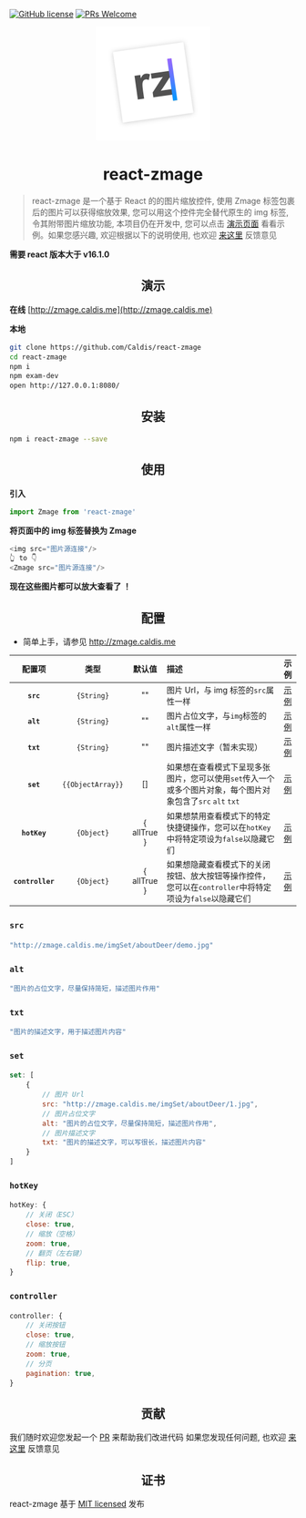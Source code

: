 [![GitHub license](https://img.shields.io/badge/license-MIT-blue.svg)](https://github.com/facebook/react/blob/master/LICENSE) [![PRs Welcome](https://img.shields.io/badge/PRs-welcome-brightgreen.svg)](CONTRIBUTING.md#pull-requests)

<div align="center">
  <a href="https://github.com/Caldis/react-zmage">
    <img width="200" height="200"
      src="docs/logo.png">
  </a>
  <h1>react-zmage</h1>
</div>

> react-zmage 是一个基于 React 的的图片缩放控件, 使用 Zmage 标签包裹后的图片可以获得缩放效果, 您可以用这个控件完全替代原生的 img 标签, 令其附带图片缩放功能, 本项目仍在开发中, 您可以点击 [演示页面](http://zmage.caldis.me) 看看示例。如果您感兴趣, 欢迎根据以下的说明使用, 也欢迎 [来这里](https://github.com/Caldis/react-zmage/issues) 反馈意见

**需要 react 版本大于 v16.1.0**
<h2 align="center">演示</h2>

**在线**
[http://zmage.caldis.me](http://zmage.caldis.me)

**本地**
```bash
git clone https://github.com/Caldis/react-zmage
cd react-zmage
npm i
npm exam-dev
open http://127.0.0.1:8080/
```


<h2 align="center">安装</h2>

```bash
npm i react-zmage --save
```


<h2 align="center">使用</h2>


**引入**
```js
import Zmage from 'react-zmage'
```

**将页面中的 img 标签替换为 Zmage**
```js
<img src="图片源连接"/>
👆 to 👇
<Zmage src="图片源连接"/>
```

**现在这些图片都可以放大查看了 ！**


<h2 align="center">配置</h2>

- 简单上手，请参见 http://zmage.caldis.me

|配置项|类型|默认值|描述|示例|
|:--:|:--:|:-----:|:-----|:----------:|
| **`src`** | `{String}` | "" | 图片 Url，与 img 标签的`src`属性一样 | [示例](https://github.com/Caldis/react-zmage#src) |
| **`alt`** | `{String}` | "" | 图片占位文字，与`img`标签的`alt`属性一样 | [示例](https://github.com/Caldis/react-zmage#alt) |
| **`txt`** | `{String}` | "" | 图片描述文字（暂未实现） | [示例](https://github.com/Caldis/react-zmage#txt) |
| **`set`** | `{{ObjectArray}}` | [] | 如果想在查看模式下呈现多张图片，您可以使用`set`传入一个或多个图片对象，每个图片对象包含了`src` `alt` `txt` | [示例](https://github.com/Caldis/react-zmage#set) |
| **`hotKey`** | `{Object}` | { allTrue } | 如果想禁用查看模式下的特定快捷键操作，您可以在`hotKey`中将特定项设为`false`以隐藏它们 | [示例](https://github.com/Caldis/react-zmage#hotKey) |
| **`controller`** | `{Object}` | { allTrue } | 如果想隐藏查看模式下的关闭按钮、放大按钮等操作控件，您可以在`controller`中将特定项设为`false`以隐藏它们 | [示例](https://github.com/Caldis/react-zmage#controller) |

### `src`
```js
"http://zmage.caldis.me/imgSet/aboutDeer/demo.jpg"
```

### `alt`
```js
"图片的占位文字，尽量保持简短，描述图片作用"
```

### `txt`
```js
"图片的描述文字，用于描述图片内容"
```

### `set`
```js
set: [
    {
        // 图片 Url
        src: "http://zmage.caldis.me/imgSet/aboutDeer/1.jpg",
        // 图片占位文字
        alt: "图片的占位文字，尽量保持简短，描述图片作用",
        // 图片描述文字
        txt: "图片的描述文字，可以写很长，描述图片内容"
    }
]
```

### `hotKey`
```js
hotKey: {
    // 关闭（ESC）
    close: true,
    // 缩放（空格）
    zoom: true,
    // 翻页（左右键）
    flip: true,
}
```

### `controller`
```js
controller: {
    // 关闭按钮
    close: true,
    // 缩放按钮
    zoom: true,
    // 分页
    pagination: true,
}
```


<h2 align="center">贡献</h2>

我们随时欢迎您发起一个 [PR](https://github.com/Caldis/react-zmage/pulls) 来帮助我们改进代码
如果您发现任何问题, 也欢迎 [来这里](https://github.com/Caldis/react-zmage/issues) 反馈意见


<h2 align="center">证书</h2>

react-zmage 基于 [MIT licensed](./LICENSE) 发布